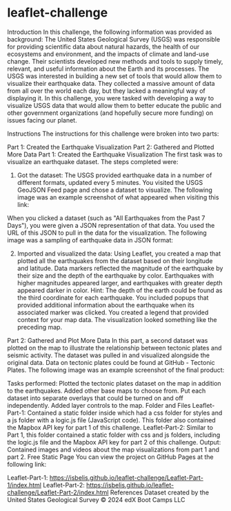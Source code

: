 # leaflet-challenge
Introduction
In this challenge, the following information was provided as background: The United States Geological Survey (USGS) was responsible for providing scientific data about natural hazards, the health of our ecosystems and environment, and the impacts of climate and land-use change. Their scientists developed new methods and tools to supply timely, relevant, and useful information about the Earth and its processes. The USGS was interested in building a new set of tools that would allow them to visualize their earthquake data. They collected a massive amount of data from all over the world each day, but they lacked a meaningful way of displaying it. In this challenge, you were tasked with developing a way to visualize USGS data that would allow them to better educate the public and other government organizations (and hopefully secure more funding) on issues facing our planet.

Instructions
The instructions for this challenge were broken into two parts:

Part 1: Created the Earthquake Visualization
Part 2: Gathered and Plotted More Data
Part 1: Created the Earthquake Visualization
The first task was to visualize an earthquake dataset. The steps completed were:

1. Got the dataset:
The USGS provided earthquake data in a number of different formats, updated every 5 minutes. You visited the USGS GeoJSON Feed page and chose a dataset to visualize. The following image was an example screenshot of what appeared when visiting this link:





When you clicked a dataset (such as "All Earthquakes from the Past 7 Days"), you were given a JSON representation of that data. You used the URL of this JSON to pull in the data for the visualization. The following image was a sampling of earthquake data in JSON format:



2. Imported and visualized the data:
Using Leaflet, you created a map that plotted all the earthquakes from the dataset based on their longitude and latitude.
Data markers reflected the magnitude of the earthquake by their size and the depth of the earthquake by color. Earthquakes with higher magnitudes appeared larger, and earthquakes with greater depth appeared darker in color.
Hint: The depth of the earth could be found as the third coordinate for each earthquake.
You included popups that provided additional information about the earthquake when its associated marker was clicked.
You created a legend that provided context for your map data.
The visualization looked something like the preceding map.



Part 2: Gathered and Plot More Data
In this part, a second dataset was plotted on the map to illustrate the relationship between tectonic plates and seismic activity. The dataset was pulled in and visualized alongside the original data. Data on tectonic plates could be found at GitHub - Tectonic Plates. The following image was an example screenshot of the final product:



Tasks performed:
Plotted the tectonic plates dataset on the map in addition to the earthquakes.
Added other base maps to choose from.
Put each dataset into separate overlays that could be turned on and off independently.
Added layer controls to the map.
Folder and Files
Leaflet-Part-1: Contained a static folder inside which had a css folder for styles and a js folder with a logic.js file (JavaScript code). This folder also contained the Mapbox API key for part 1 of this challenge.
Leaflet-Part-2: Similar to Part 1, this folder contained a static folder with css and js folders, including the logic.js file and the Mapbox API key for part 2 of this challenge.
Output: Contained images and videos about the map visualizations from part 1 and part 2.
Free Static Page
You can view the project on GitHub Pages at the following link:

Leaflet-Part-1: https://isbelis.github.io/leaflet-challenge/Leaflet-Part-1/index.html
Leaflet-Part-2: https://isbelis.github.io/leaflet-challenge/Leaflet-Part-2/index.html
References
Dataset created by the United States Geological Survey
© 2024 edX Boot Camps LLC
